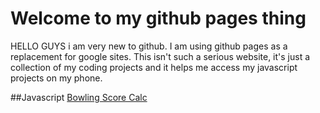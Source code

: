 # Welcome to my github pages thing

HELLO GUYS i am very new to github. I am using github pages as a replacement for google sites. This isn't such a serious website, it's just a collection of my coding projects and it helps me access my javascript projects on my phone.

##Javascript
[Bowling Score Calc](bowlingScoreCalc.html)
